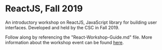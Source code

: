 # ReactJS, Fall 2019
An introductory workshop on ReactJS, JavaScript library for building user interfaces. Developed and held by the CSC in Fall 2019.

Follow along by referencing the "React-Workshop-Guide.md" file. More information about the workshop event can be found [here](https://csc.barnard.edu/events/reactjs-workshop).
